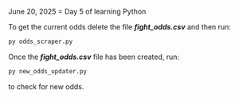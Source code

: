 June 20, 2025 = Day 5 of learning Python

To get the current odds delete the file _**fight_odds.csv**_ and then run:
``` python
py odds_scraper.py
```
Once the _**fight_odds.csv**_ file has been created, run:
``` python
py new_odds_updater.py
```
to check for new odds.
